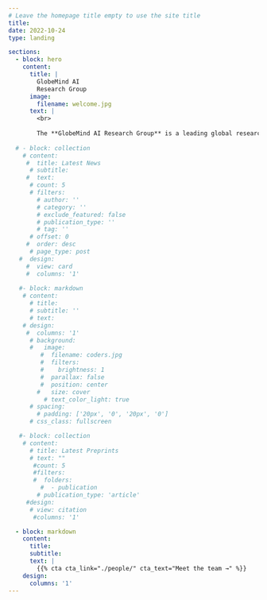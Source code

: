 ```yaml
---
# Leave the homepage title empty to use the site title
title:
date: 2022-10-24
type: landing

sections:
  - block: hero
    content:
      title: |
        GlobeMind AI
        Research Group
      image:
        filename: welcome.jpg
      text: |
        <br>
        
        The **GlobeMind AI Research Group** is a leading global research group with extensive collaborations across top universities, research institutes, and               industry partners.
  
  # - block: collection
    # content:
     #  title: Latest News
      # subtitle:
     #  text:
      # count: 5
      # filters:
        # author: ''
        # category: ''
        # exclude_featured: false
        # publication_type: ''
        # tag: ''
      # offset: 0
     #  order: desc
      # page_type: post
   #  design:
     #  view: card
     #  columns: '1'
  
   #- block: markdown
    # content:
      # title:
      # subtitle: ''
      # text:
    # design:
     #  columns: '1'
      # background:
      #   image: 
         #  filename: coders.jpg
         #  filters:
         #    brightness: 1
         #  parallax: false
         #  position: center
        #   size: cover
          # text_color_light: true
      # spacing:
        # padding: ['20px', '0', '20px', '0']
      # css_class: fullscreen

   #- block: collection
    # content:
      # title: Latest Preprints
      # text: ""
       #count: 5
       #filters:
       #  folders:
         #  - publication
        # publication_type: 'article'
     #design:
      # view: citation
       #columns: '1'

  - block: markdown
    content:
      title:
      subtitle:
      text: |
        {{% cta cta_link="./people/" cta_text="Meet the team →" %}}
    design:
      columns: '1'
---
```

